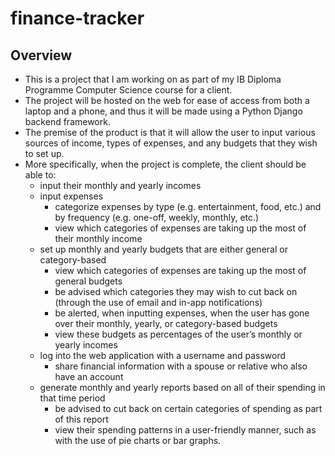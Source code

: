 # finance-tracker

## Overview
- This is a project that I am working on as part of my IB Diploma Programme Computer Science course for a client.
- The project will be hosted on the web for ease of access from both a laptop and a phone, and thus it will be made using a Python Django backend framework.
- The premise of the product is that it will allow the user to input various sources of income, types of expenses, and any budgets that they wish to set up.
- More specifically, when the project is complete, the client should be able to:
  - input their monthly and yearly incomes
  - input expenses
    - categorize expenses by type (e.g. entertainment, food, etc.) and by frequency (e.g. one-off, weekly, monthly, etc.)
    - view which categories of expenses are taking up the most of their monthly income
  - set up monthly and yearly budgets that are either general or category-based
    - view which categories of expenses are taking up the most of general budgets
    - be advised which categories they may wish to cut back on (through the use of email and in-app notifications)
    - be alerted, when inputting expenses, when the user has gone over their monthly, yearly, or category-based budgets
    - view these budgets as percentages of the user’s monthly or yearly incomes
  - log into the web application with a username and password
    - share financial information with a spouse or relative who also have an account
  - generate monthly and yearly reports based on all of their spending in that time period
    - be advised to cut back on certain categories of spending as part of this report
    - view their spending patterns in a user-friendly manner, such as with the use of pie charts or bar graphs.
